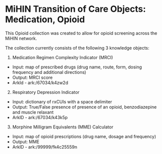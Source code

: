# MiHIN Transition of Care Objects: Medication, Opioid
This Opioid collection was created to allow for opioid screening across the MiHIN network.

The collection currently consists of the following 3 knowledge objects:

1. Medication Regimen Complexity Indicator (MRCI)
  - Input: map of prescribed drugs (drug name, route, form, dosing frequency and additional directions)
  - Output: MRCI score
  - ArkId - ark:/67034/k4zw2d

2. Respiratory Depression Indicator
  - Input: dictionary of rxCUIs with a space delimiter
  - Output: True/False presence of presence of an opioid, benzodiazepine and muscle relaxant
  - ArkID - ark:/67034/k43k5p

3. Morphine Milligram Equivalents (MME) Calculator
  - Input: map of opioid prescriptions (drug name, dosage and frequency)
  - Output: MME
  - ArkID - ark:/99999/fk4c25559n

